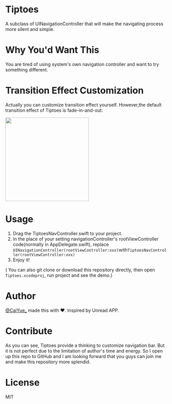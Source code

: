 # Tiptoes
A subclass of UINavigationController that will make the navigating process more silent and simple.

# Why You'd Want This 
You are tired of using system's own navigation controller and want to try something different.

# Transition Effect Customization 
Actually you can customize transition effect yourself.
However,the default transition effect of Tiptoes is fade-in-and-out:

<img src="https://github.com/caiyue1993/Tiptoes/blob/master/images/fade-in-and-out.gif" width="260">

# Usage
1. Drag the TiptoesNavController.swift to your project.
2. In the place of your setting navigationController's rootViewController code(normally in AppDelegate.swift), replace ```UINavigationController(rootViewController:xxx)```with```TiptoesNavController(rootViewController:xxx)```
3. Enjoy it!

( You can also git clone or download this repository directly, then open ```Tiptoes.xcodeproj```, run project and see the demo.)

# Author
[@CaiYue\_](http://weibo.com/caiyue233) made this with ❤️. Inspired by Unread APP.

# Contribute
As you can see, Tiptoes provide a thinking to customize navigation bar. But it is not perfect due to the limitation of author's time and energy. So I open up this repo to GitHub and I am looking forward that you guys can join me and make this repository more splendid.

# License
MIT


